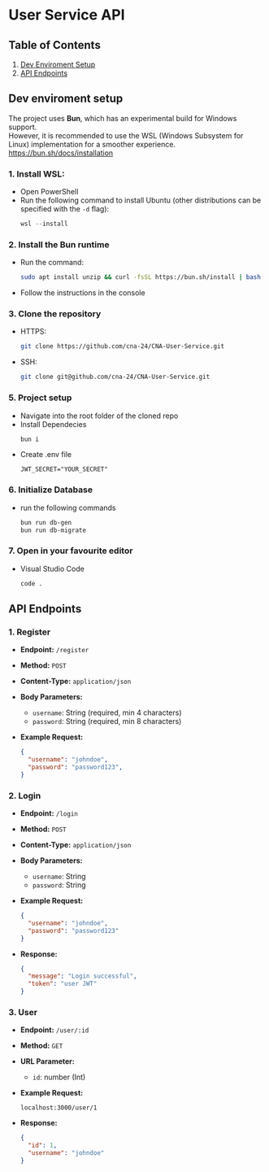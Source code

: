 # User Service API

## Table of Contents
1. [Dev Enviroment Setup](#dev)
2. [API Endpoints](#endpoints)

## Dev enviroment setup <a name="dev"></a>

The project uses **Bun**, which has an experimental build for Windows support.
<br>However, it is recommended to use the WSL (Windows Subsystem for Linux) implementation for a smoother experience.
<br>https://bun.sh/docs/installation

### 1. Install WSL:
- Open PowerShell
- Run the following command to install Ubuntu (other distributions can be specified with the `-d` flag):
  ```powershell
  wsl --install
  ```

### 2. Install the Bun runtime

- Run the command:
   ```bash
   sudo apt install unzip && curl -fsSL https://bun.sh/install | bash
   ```
- Follow the instructions in the console


### 3. Clone the repository

- HTTPS:
  ```bash
  git clone https://github.com/cna-24/CNA-User-Service.git
  ```
- SSH:
  ```bash
  git clone git@github.com/cna-24/CNA-User-Service.git
  ```

### 5. Project setup
- Navigate into the root folder of the cloned repo
- Install Dependecies
  ```bash
  bun i
  ```
- Create .env file
  ```.env
  JWT_SECRET="YOUR_SECRET"
  ```
  
### 6. Initialize Database

- run the following commands
  ```bash
  bun run db-gen
  bun run db-migrate
  ```

### 7. Open in your favourite editor

- Visual Studio Code
  ```bash
  code .
  ```

## API Endpoints

### 1. Register <a name="endpoints"></a>

- **Endpoint:** `/register`
- **Method:** `POST`
- **Content-Type:** `application/json`
- **Body Parameters:**
  - `username`: String (required, min 4 characters)
  - `password`: String (required, min 8 characters)
 
- **Example Request:**
  ```json
  {
    "username": "johndoe",
    "password": "password123",
  }
  ```

### 2. Login 

- **Endpoint:** `/login`
- **Method:** `POST`
- **Content-Type:** `application/json`
- **Body Parameters:**
  - `username`: String
  - `password`: String

- **Example Request:**
  ```json
  {
    "username": "johndoe",
    "password": "password123"
  }
  ```
- **Response:**
  ```json
  {
    "message": "Login successful",
    "token": "user JWT"
  }
  ```

###  3. User 

- **Endpoint:** `/user/:id`
- **Method:** `GET`
- **URL Parameter:**
  - `id`: number (Int)

- **Example Request:**
  ```text
  localhost:3000/user/1
  ```
- **Response:**
  ```json
  {
    "id": 1,
    "username": "johndoe"
  }
  ```

